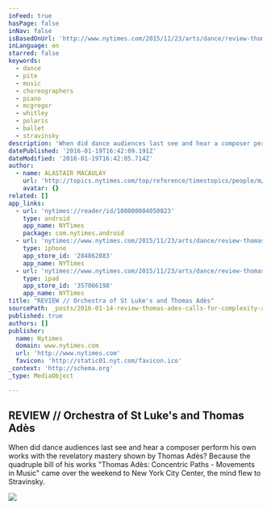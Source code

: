 ```yaml
---
inFeed: true
hasPage: false
inNav: false
isBasedOnUrl: 'http://www.nytimes.com/2015/11/23/arts/dance/review-thomas-ades-calls-for-complexity-at-city-center.html?_r=0'
inLanguage: en
starred: false
keywords:
  - dance
  - pite
  - music
  - choreographers
  - piano
  - mcgregor
  - whitley
  - polaris
  - ballet
  - stravinsky
description: 'When did dance audiences last see and hear a composer perform his own works with the revelatory mastery shown by Thomas Adès? Because the quadruple bill of his works "Thomas Adès: Concentric Paths - Movements in Music" came over the weekend to New York City Center, the mind flew to Stravinsky.'
datePublished: '2016-01-19T16:42:09.191Z'
dateModified: '2016-01-19T16:42:05.714Z'
author:
  - name: ALASTAIR MACAULAY
    url: 'http://topics.nytimes.com/top/reference/timestopics/people/m/alastair_macaulay/index.html'
    avatar: {}
related: []
app_links:
  - url: 'nytimes://reader/id/100000004050823'
    type: android
    app_name: NYTimes
    package: com.nytimes.android
  - url: 'nytimes://www.nytimes.com/2015/11/23/arts/dance/review-thomas-ades-calls-for-complexity-at-city-center.html'
    type: iphone
    app_store_id: '284862083'
    app_name: NYTimes
  - url: 'nytimes://www.nytimes.com/2015/11/23/arts/dance/review-thomas-ades-calls-for-complexity-at-city-center.html'
    type: ipad
    app_store_id: '357066198'
    app_name: NYTimes
title: "REVIEW // Orchestra of St Luke's and Thomas Adès"
sourcePath: _posts/2016-01-14-review-thomas-ades-calls-for-complexity-at-city-center.md
published: true
authors: []
publisher:
  name: Nytimes
  domain: www.nytimes.com
  url: 'http://www.nytimes.com'
  favicon: 'http://static01.nyt.com/favicon.ico'
_context: 'http://schema.org'
_type: MediaObject

---
```

<article style=""><h1>REVIEW // Orchestra of St Luke's and Thomas Adès</h1><p>When did dance audiences last see and hear a composer perform his own works with the revelatory mastery shown by Thomas Adès? Because the quadruple bill of his works "Thomas Adès: Concentric Paths - Movements in Music" came over the weekend to New York City Center, the mind flew to Stravinsky.</p><img src="https://s3-us-west-2.amazonaws.com/the-grid-img/p/40583034f100ed2a278f828ece26d242be3f7e2d.jpg" /></article>